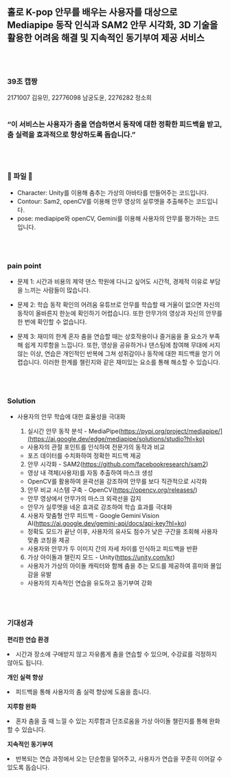 ## 홀로 K-pop 안무를 배우는 사용자를 대상으로 Mediapipe 동작 인식과 SAM2 안무 시각화, 3D 기술을 활용한 어려움 해결 및 지속적인 동기부여 제공 서비스
<br><br>
### 39조 캡짱
2171007 김유민, 22776098 남궁도윤, 2276282 정소희
<br><br>
### “이 서비스는 사용자가 춤을 연습하면서 동작에 대한 정확한 피드백을 받고, 춤 실력을 효과적으로 향상하도록 돕습니다.”
<br><br>

### 📍 파일 📍
- Character: Unity를 이용해 춤추는 가상의 아바타를 만들어주는 코드입니다.
- Contour: Sam2, openCV를 이용해 안무 영상의 실루엣을 추출해주는 코드입니다.
- pose: mediapipe와 openCV, Gemini를 이용해 사용자의 안무를 평가하는 코드입니다.

<br><br>
### pain point
- 문제 1: 시간과 비용의 제약
댄스 학원에 다니고 싶어도 시간적, 경제적 이유로 부담을 느끼는 사람들이 많습니다.

- 문제 2: 학습 동작 확인의 어려움
유튜브로 안무를 학습할 때 거울이 없으면 자신의 동작이 올바른지 한눈에 확인하기 어렵습니다. 또한 안무가의 영상과 자신의 안무를 한 번에 확인할 수 없습니다.

- 문제 3: 재미의 한계
혼자 춤을 연습할 때는 상호작용이나 즐거움을 줄 요소가 부족해 쉽게 지루함을 느낍니다. 또한, 영상을 공유하거나 댄스팀에 참여해 무대에 서지 않는 이상, 연습은 개인적인 반복에 그쳐 성취감이나 동작에 대한 피드백을 얻기 어렵습니다. 이러한 한계를 챌린지와 같은 재미있는 요소를 통해 해소할 수 있습니다.

<br><br>
### Solution

- 사용자의 안무 학습에 대한 효율성을 극대화

    1. 실시간 안무 동작 분석 - MediaPipe(https://pypi.org/project/mediapipe/](https://ai.google.dev/edge/mediapipe/solutions/studio?hl=ko)
    - 사용자의 관절 포인트를 인식하여 전문가의 동작과 비교
    - 포즈 데이터를 수치화하여 정확한 피드백 제공

    2. 안무 시각화 - SAM2(https://github.com/facebookresearch/sam2)
    - 영상 내 객체(사용자)를 자동 추출하여 마스크 생성
    - OpenCV를 활용하여 윤곽선을 강조하여 안무를 보다 직관적으로 시각화

    3. 안무 비교 시스템 구축 - OpenCV(https://opencv.org/releases/)
    -  안무 영상에서 안무가의 마스크 외곽선을 감지
    -  안무가 실루엣을 네온 효과로 강조하여 학습 효과를 극대화
 
    4. 사용자 맞춤형 안무 피드백 - Google Gemini Vision AI(https://ai.google.dev/gemini-api/docs/api-key?hl=ko)
    - 정확도 모드가 끝난 이후, 사용자의 유사도 점수가 낮은 구간을 조회해 사용자 맞춤 코칭을 제공
    - 사용자와 안무가 두 이미지 간의 자세 차이를 인식하고 피드백을 반환

    6. 가상 아이돌과 챌린지 모드 - Unity(https://unity.com/kr)
    - 사용자가 가상의 아이돌 캐릭터와 함께 춤을 추는 모드를 제공하여 흥미와 몰입감을 유발
    - 사용자의 지속적인 연습을 유도하고 동기부여 강화
    
<br><br>
### 기대성과
**편리한 연습 환경**
<br><li>시간과 장소에 구애받지 않고 자유롭게 춤을 연습할 수 있으며, 수강료를 걱정하지 않아도 됩니다.

**개인 실력 향상**
<br><li>피드백을 통해 사용자의 춤 실력 향상에 도움을 줍니다.

**지루함 완화**
<br><li>혼자 춤을 출 때 느낄 수 있는 지루함과 단조로움을 가상 아이돌 챌린지를 통해 완화할 수 있습니다.

**지속적인 동기부여**
<br><li>반복되는 연습 과정에서 오는 단순함을 덜어주고, 사용자가 연습을 꾸준히 이어갈 수 있도록 돕습니다.

